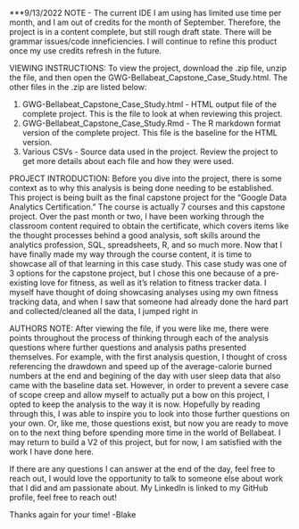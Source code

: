 ***9/13/2022 NOTE - The current IDE I am using has limited use time per month, and I am out of credits for the month of September. Therefore, the project is in a content complete, but still rough draft state. There will be grammar issues/code inneficiencies. I will continue to refine this product once my use credits refresh in the future.

VIEWING INSTRUCTIONS:
To view the project, download the .zip file, unzip the file, and then open the GWG-Bellabeat_Capstone_Case_Study.html. The other files in the .zip are listed below:
  1. GWG-Bellabeat_Capstone_Case_Study.html - HTML output file of the complete project. This is the file to look at when reviewing this project.
  2. GWG-Bellabeat_Capstone_Case_Study.Rmd - The R markdown format version of the complete project. This file is the baseline for the HTML version.
  3. Various CSVs - Source data used in the project. Review the project to get more details about each file and how they were used.

PROJECT INTRODUCTION:
Before you dive into the project, there is some context as to why this analysis is being done needing to be established. This project is being built as the final capstone project for the “Google Data Analytics Certification.” The course is actually 7 courses and this capstone project. Over the past month or two, I have been working through the classroom content required to obtain the certificate, which covers items like the thought processes behind a good analysis, soft skills around the analytics profession, SQL, spreadsheets, R, and so much more. Now that I have finally made my way through the course content, it is time to showcase all of that learning in this case study. This case study was one of 3 options for the capstone project, but I chose this one because of a pre-existing love for fitness, as well as it’s relation to fitness tracker data. I myself have thought of doing showcasing analyses using my own fitness tracking data, and when I saw that someone had already done the hard part and collected/cleaned all the data, I jumped right in

AUTHORS NOTE:
After viewing the file, if you were like me, there were points throughout the process of thinking through each of the analysis questions where further questions and analysis paths presented themselves. For example, with the first analysis question, I thought of cross referencing the drawdown and speed up of the average-calorie burned numbers at the end and begining of the day with user sleep data that also came with the baseline data set. However, in order to prevent a severe case of scope creep and allow myself to actually put a bow on this project, I opted to keep the analysis to the way it is now. Hopefully by reading through this, I was able to inspire you to look into those further questions on your own. Or, like me, those questions exist, but now you are ready to move on to the next thing before spending more time in the world of Bellabeat. I may return to build a V2 of this project, but for now, I am satisfied with the work I have done here.

If there are any questions I can answer at the end of the day, feel free to reach out, I would love the opportunity to talk to someone else about work that I did and am passionate about. My LinkedIn is linked to my GitHub profile, feel free to reach out!

Thanks again for your time!
-Blake

